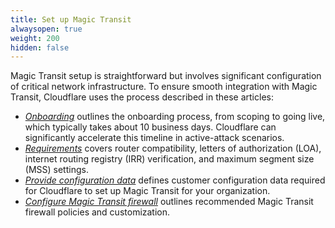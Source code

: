 ```yaml
---
title: Set up Magic Transit
alwaysopen: true
weight: 200
hidden: false
---
```


Magic Transit setup is straightforward but involves significant configuration of critical network infrastructure. To ensure smooth integration with Magic Transit, Cloudflare uses the process described in these articles:

* _[Onboarding](/magic-transit/set-up/onboarding/)_ outlines the onboarding process, from scoping to going live, which typically takes about 10 business days. Cloudflare can significantly accelerate this timeline in active-attack scenarios.
* [_Requirements_](/magic-transit/set-up/requirements) covers router compatibility, letters of authorization (LOA), internet routing registry (IRR) verification, and maximum segment size (MSS) settings.
* _[Provide configuration data](/magic-transit/set-up/provide-configuration-data/)_ defines customer configuration data required for Cloudflare to set up Magic Transit for your organization.
* _[Configure Magic Transit firewall](/magic-transit/configure-magic-transit-firewall/)_ outlines recommended Magic Transit firewall policies and customization.
